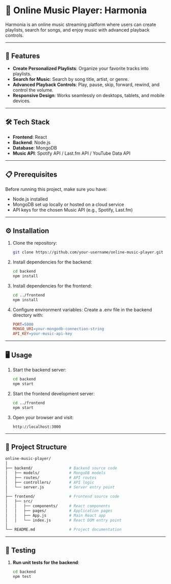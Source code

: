 # 🎵 Online Music Player: Harmonia

Harmonia is an online music streaming platform where users can create playlists, search for songs, and enjoy music with advanced playback controls.

---

## 🚀 Features

- **Create Personalized Playlists**: Organize your favorite tracks into playlists.
- **Search for Music**: Search by song title, artist, or genre.
- **Advanced Playback Controls**: Play, pause, skip, forward, rewind, and control the volume.
- **Responsive Design**: Works seamlessly on desktops, tablets, and mobile devices.

---

## 🛠️ Tech Stack

- **Frontend**: React
- **Backend**: Node.js
- **Database**: MongoDB
- **Music API**: Spotify API / Last.fm API / YouTube Data API

---

## 📋 Prerequisites

Before running this project, make sure you have:

- Node.js installed
- MongoDB set up locally or hosted on a cloud service
- API keys for the chosen Music API (e.g., Spotify, Last.fm)

---

## ⚙️ Installation

1. Clone the repository:
   ```bash
   git clone https://github.com/your-username/online-music-player.git

2. Install dependencies for the backend:
   ```bash
   cd backend
   npm install

3. Install dependencies for the frontend:
   ```bash
   cd ../frontend
   npm install

4. Configure environment variables:
   Create a .env file in the backend directory with:
   ```makefile
   PORT=5000
   MONGO_URI=your-mongodb-connection-string
   API_KEY=your-music-api-key
   
---

## 🖥️ Usage

1. Start the backend server:
   ```bash
   cd backend
   npm start

2. Start the frontend development server:
   ```bash
   cd ../frontend
   npm start

3. Open your browser and visit:
   ```arduino
   http://localhost:3000
   
 ---  

## 📂 Project Structure
   ```graphql
 online-music-player/
│
├── backend/                # Backend source code
│   ├── models/             # MongoDB models
│   ├── routes/             # API routes
│   ├── controllers/        # API logic
│   └── server.js           # Server entry point
│
├── frontend/               # Frontend source code
│   ├── src/
│   │   ├── components/     # React components
│   │   ├── pages/          # Application pages
│   │   ├── App.js          # Main React app
│   │   └── index.js        # React DOM entry point
│
└── README.md               # Project documentation
   ```

---

## 🧪 Testing

1. **Run unit tests for the backend**:
   ```bash
   cd backend
   npm test
